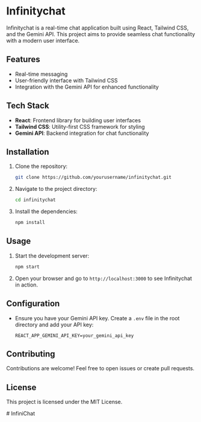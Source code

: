 # Infinitychat

Infinitychat is a real-time chat application built using React, Tailwind CSS, and the Gemini API. This project aims to provide seamless chat functionality with a modern user interface.

## Features

- Real-time messaging
- User-friendly interface with Tailwind CSS
- Integration with the Gemini API for enhanced functionality

## Tech Stack

- **React**: Frontend library for building user interfaces
- **Tailwind CSS**: Utility-first CSS framework for styling
- **Gemini API**: Backend integration for chat functionality

## Installation

1. Clone the repository:
   ```bash
   git clone https://github.com/yourusername/infinitychat.git
   ```
2. Navigate to the project directory:
   ```bash
   cd infinitychat
   ```
3. Install the dependencies:
   ```bash
   npm install
   ```

## Usage

1. Start the development server:
   ```bash
   npm start
   ```
2. Open your browser and go to `http://localhost:3000` to see Infinitychat in action.

## Configuration

- Ensure you have your Gemini API key. Create a `.env` file in the root directory and add your API key:
  ```
  REACT_APP_GEMINI_API_KEY=your_gemini_api_key
  ```

## Contributing

Contributions are welcome! Feel free to open issues or create pull requests.

## License

This project is licensed under the MIT License.

#   I n f i n i C h a t  
 